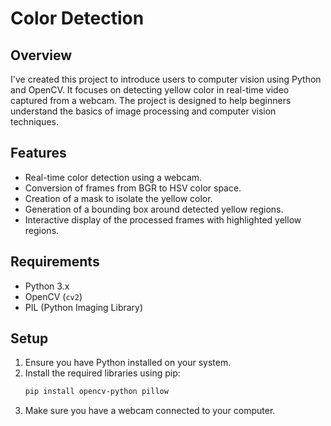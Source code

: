# Color Detection 

## Overview
I've created this project to introduce users to computer vision using Python and OpenCV. It focuses on detecting yellow color in real-time video captured from a webcam. The project is designed to help beginners understand the basics of image processing and computer vision techniques.

## Features
- Real-time color detection using a webcam.
- Conversion of frames from BGR to HSV color space.
- Creation of a mask to isolate the yellow color.
- Generation of a bounding box around detected yellow regions.
- Interactive display of the processed frames with highlighted yellow regions.

## Requirements
- Python 3.x
- OpenCV (`cv2`)
- PIL (Python Imaging Library)

## Setup
1. Ensure you have Python installed on your system.
2. Install the required libraries using pip:
   ```bash
   pip install opencv-python pillow
3. Make sure you have a webcam connected to your computer.
